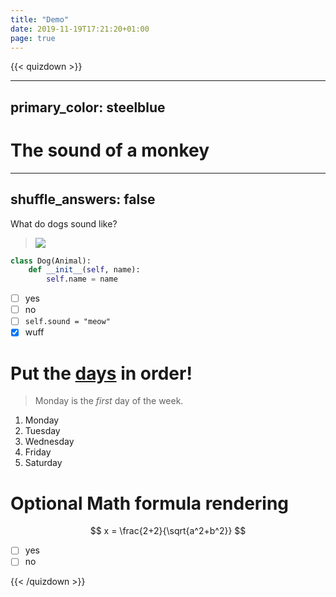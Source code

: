 ```yaml
---
title: "Demo"
date: 2019-11-19T17:21:20+01:00
page: true
---
```


{{< quizdown >}}

---
primary_color: steelblue
---

# The sound of a monkey

---
shuffle_answers: false
---

What do dogs sound like?

> ![](https://upload.wikimedia.org/wikipedia/commons/thumb/2/2d/Dog_-_%E0%B4%A8%E0%B4%BE%E0%B4%AF-6.JPG/150px-Dog_-_%E0%B4%A8%E0%B4%BE%E0%B4%AF-6.JPG)

```python
class Dog(Animal):
    def __init__(self, name):
        self.name = name
```

- [ ] yes
- [ ] no
- [ ] `self.sound = "meow"`
- [x] wuff

# Put the [days](https://en.wikipedia.org/wiki/Day) in order!

> Monday is the *first* day of the week.

1. Monday
2. Tuesday
3. Wednesday
4. Friday
5. Saturday


# Optional Math formula rendering

$$
x = \frac{2+2}{\sqrt{a^2+b^2}}
$$


- [ ] yes
- [ ] no

{{< /quizdown >}}
